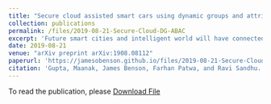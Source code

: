 ```yaml
---
title: "Secure cloud assisted smart cars using dynamic groups and attribute based access control"
collection: publications
permalink: /files/2019-08-21-Secure-Cloud-DG-ABAC
excerpt: 'Future smart cities and intelligent world will have connected vehicles and smart cars as its indispensable and most essential components. The communication and interaction among such connected entities in this vehicular internet of things (IoT) domain, which also involves smart traffic infrastructure, road-side sensors, restaurant with beacons, autonomous emergency vehicles, etc., offer innumerable real-time user applications and provide safer and pleasant driving experience to consumers. Having more than 100 million lines of code and hundreds of sensors, these connected vehicles (CVs) expose a large attack surface, which can be remotely compromised and exploited by malicious attackers. Security and privacy are serious concerns that impede the adoption of smart connected cars, which if not properly addressed will have grave implications with risk to human life and limb. In this research, we present a formalized dynamic groups and attribute-based access control (ABAC) model (referred as \cvac) for smart cars ecosystem, where the proposed model not only considers system wide attributes-based security policies but also takes into account the individual user privacy preferences for allowing or denying service notifications, alerts and operations to on-board resources. Further, we introduce a novel notion of groups in vehicular IoT, which are dynamically assigned to moving entities like connected cars, based on their current GPS coordinates, speed or other attributes, to ensure relevance of location and time sensitive notification services to the consumers, to provide administrative benefits to manage large numbers of smart entities, and to enable attributes and alerts inheritance for fine-grained security authorization policies. We present proof of concept implementation of our model in AWS cloud platform demonstrating real-world uses cases along with performance metrics.'
date: 2019-08-21
venue: "arXiv preprint arXiv:1908.08112"
paperurl: 'https://jamesobenson.github.io/files/2019-08-21-Secure-Cloud-DG-ABAC.pdf'
citation: 'Gupta, Maanak, James Benson, Farhan Patwa, and Ravi Sandhu. "Secure cloud assisted smart cars using dynamic groups and attribute based access control." arXiv preprint arXiv:1908.08112 (2019).'
---
```


To read the publication, please <a href="files/2019-08-21-Secure-Cloud-DG-ABAC.pdf">Download File</a>
